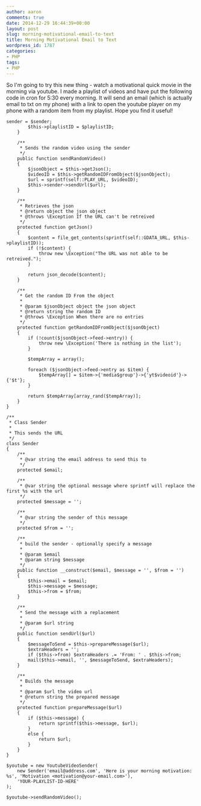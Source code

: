 ```yaml
---
author: aaron
comments: true
date: 2014-12-29 16:44:39+00:00
layout: post
slug: morning-motivational-email-to-text
title: Morning Motivational Email to Text
wordpress_id: 1787
categories:
- PHP
tags:
- PHP
---
```


So I'm going to try this new thing - watch a motivational quick movie in the morning via youtube.  I made a playlist of videos and have put the following code in cron for 5:30 every morning.  It will send an email (which is actually email to txt on my phone) with a link to open the youtube player on my phone with a random item from my playlist.  Hope you find it useful!


    
    
    sender = $sender;
            $this->playlistID = $playlistID;
        }
    
        /**
         * Sends the random video using the sender
         */
        public function sendRandomVideo()
        {
            $jsonObject = $this->getJson();
            $videoID = $this->getRandomIDFromObject($jsonObject);
            $url = sprintf(self::PLAY_URL, $videoID);
            $this->sender->sendUrl($url);
        }
    
        /**
         * Retrieves the json
         * @return object the json object
         * @throws \Exception If the URL can't be retreived
         */
        protected function getJson()
        {
            $content = file_get_contents(sprintf(self::GDATA_URL, $this->playlistID));
            if (!$content) {
                throw new \Exception("The URL was not able to be retreived.");
            }
    
            return json_decode($content);
        }
    
        /**
         * Get the random ID From the object
         *
         * @param $jsonObject object the json object
         * @return string the random ID
         * @throws \Exception When there are no entries
         */
        protected function getRandomIDFromObject($jsonObject)
        {
            if (!count($jsonObject->feed->entry)) {
                throw new \Exception('There is nothing in the list');
            }
    
            $tempArray = array();
    
            foreach ($jsonObject->feed->entry as $item) {
                $tempArray[] = $item->{'media$group'}->{'yt$videoid'}->{'$t'};
            }
    
            return $tempArray[array_rand($tempArray)];
        }
    }
    
    /**
     * Class Sender
     *
     * This sends the URL
     */
    class Sender
    {
        /**
         * @var string the email address to send this to
         */
        protected $email;
    
        /**
         * @var string the optional message where sprintf will replace the first %s with the url
         */
        protected $message = '';
    
        /**
         * @var string the sender of this message
         */
        protected $from = '';
    
        /**
         * build the sender - optionally specify a message
         *
         * @param $email
         * @param string $message
         */
        public function __construct($email, $message = '', $from = '')
        {
            $this->email = $email;
            $this->message = $message;
            $this->from = $from;
        }
    
        /**
         * Send the message with a replacement
         *
         * @param $url string
         */
        public function sendUrl($url)
        {
            $messageToSend = $this->prepareMessage($url);
            $extraHeaders = '';
            if ($this->from) $extraHeaders .= 'From: ' . $this->from;
            mail($this->email, '', $messageToSend, $extraHeaders);
        }
    
        /**
         * Builds the message
         *
         * @param $url the video url
         * @return string the prepared message
         */
        protected function prepareMessage($url)
        {
            if ($this->message) {
                return sprintf($this->message, $url);
            }
            else {
                return $url;
            }
        }
    }
    
    $youtube = new YoutubeVideoSender(
        new Sender('email@address.com', 'Here is your morning motivation: %s', 'Motivation <motivation@your-email.com>'),
        'YOUR-PLAYLIST-ID-HERE'
    );
    
    $youtube->sendRandomVideo();
    
